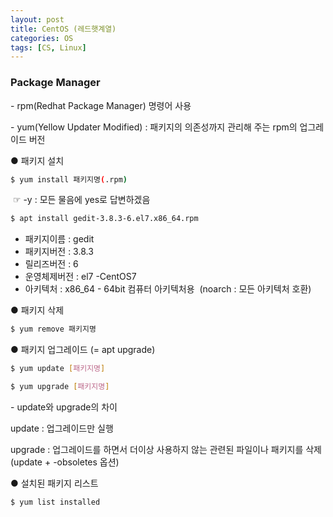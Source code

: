 ```yaml
---
layout: post
title: CentOS (레드햇계열)
categories: OS
tags: [CS, Linux]
---
```


### Package Manager

\- rpm(Redhat Package Manager) 명령어 사용

\- yum(Yellow Updater Modified) : 패키지의 의존성까지 관리해 주는 rpm의 업그레이드 버전

● 패키지 설치

```bash
$ yum install 패키지명(.rpm)
```

 ☞ -y : 모든 물음에 yes로 답변하겠음

```bash
$ apt install gedit-3.8.3-6.el7.x86_64.rpm
```
- 패키지이름 : gedit
- 패키지버전 : 3.8.3
- 릴리즈버전 : 6
- 운영체제버전 : el7 -CentOS7
- 아키텍처 : x86\_64 - 64bit 컴퓨터 아키텍처용  (noarch : 모든 아키텍처 호환)

● 패키지 삭제

```bash
$ yum remove 패키지명
```

● 패키지 업그레이드 (= apt upgrade)

```bash
$ yum update [패키지명]
```

```bash
$ yum upgrade [패키지명]
```

\- update와 upgrade의 차이

update : 업그레이드만 실행

upgrade : 업그레이드를 하면서 더이상 사용하지 않는 관련된 파일이나 패키지를 삭제 (update + -obsoletes 옵션)

● 설치된 패키지 리스트

```bash
$ yum list installed
```